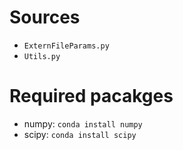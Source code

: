 # Sources
- `ExternFileParams.py`
- `Utils.py`

# Required pacakges
- numpy: `conda install numpy`
- scipy: `conda install scipy`
